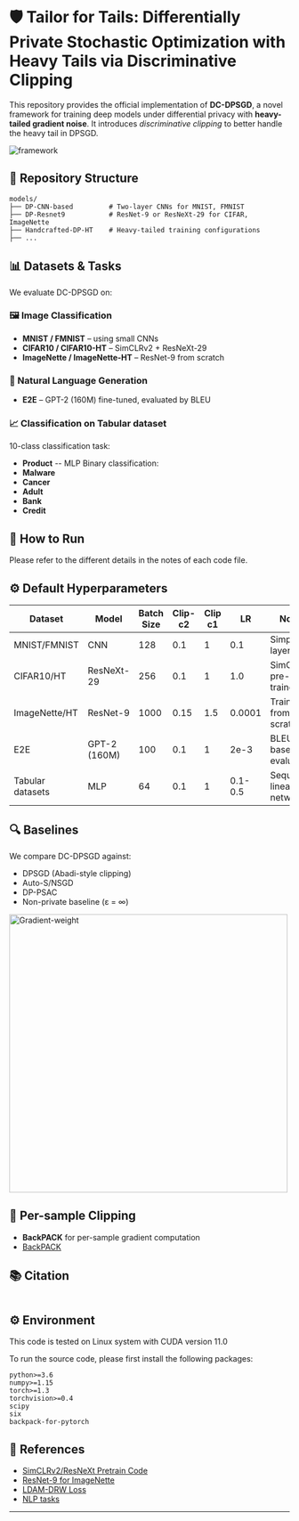 # 🛡️ Tailor for Tails: Differentially Private Stochastic Optimization with Heavy Tails via Discriminative Clipping

This repository provides the official implementation of **DC-DPSGD**, a novel framework for training deep models under differential privacy with **heavy-tailed gradient noise**. It introduces *discriminative clipping* to better handle the heavy tail in DPSGD.

![framework](./models/overview.jpg)

## 📁 Repository Structure

```
models/
├── DP-CNN-based         # Two-layer CNNs for MNIST, FMNIST
├── DP-Resnet9           # ResNet-9 or ResNeXt-29 for CIFAR, ImageNette
├── Handcrafted-DP-HT    # Heavy-tailed training configurations
├── ...
```

## 📊 Datasets & Tasks

We evaluate DC-DPSGD on:

### 🖼️ Image Classification
- **MNIST / FMNIST** – using small CNNs
- **CIFAR10 / CIFAR10-HT** – SimCLRv2 + ResNeXt-29
- **ImageNette / ImageNette-HT** – ResNet-9 from scratch


### 📝 Natural Language Generation
- **E2E** – GPT-2 (160M) fine-tuned, evaluated by BLEU

### 📈 Classification on Tabular dataset
10-class classification task:
- **Product** -- MLP
Binary classification:
- **Malware**
- **Cancer**
- **Adult**
- **Bank**
- **Credit**

## 🚀 How to Run

Please refer to the different details in the notes of each code file.

## ⚙️ Default Hyperparameters

| Dataset        | Model        | Batch Size | Clip-c2  | Clip c1 | LR     | Notes                     |
|----------------|--------------|------------|-------|-------|--------|---------------------------|
| MNIST/FMNIST    | CNN          | 128        | 0.1   | 1     |0.1    | Simple 2-layer CNN        |
| CIFAR10/HT      | ResNeXt-29   | 256        | 0.1   | 1     | 1.0    | SimCLR pre-trained        |
| ImageNette/HT   |  ResNet-9     | 1000       | 0.15  | 1.5   |0.0001 | Trained from scratch      |
| E2E             | GPT-2 (160M) | 100          | 0.1   | 1     | 2e-3  | BLEU-based evaluation   |
| Tabular datasets| MLP          | 64          | 0.1   | 1     | 0.1-0.5 | Sequential linear network|

## 🔍 Baselines

We compare DC-DPSGD against:
- DPSGD (Abadi-style clipping)
- Auto-S/NSGD
- DP-PSAC
- Non-private baseline (ε = ∞)

<img src="./models/gradient_weight.jpg" alt="Gradient-weight" width="500"/>


## 🧪 Per-sample Clipping

- **BackPACK** for per-sample gradient computation
- [BackPACK](https://docs.backpack.pt/en/master/use_cases/example_differential_privacy.html)


## 📚 Citation

```bibtex
```

## ⚙️ Environment
This code is tested on Linux system with CUDA version 11.0

To run the source code, please first install the following packages:

```
python>=3.6
numpy>=1.15
torch>=1.3
torchvision>=0.4
scipy
six
backpack-for-pytorch
```

## 🔗 References

- [SimCLRv2/ResNeXt Pretrain Code](https://github.com/ftramer/Handcrafted-DP)
- [ResNet-9 for ImageNette](https://github.com/cbenitez81/Resnet9)
- [LDAM-DRW Loss](https://github.com/kaidic/LDAM-DRW)
- [NLP tasks](https://github.com/lxuechen/private-transformers)

---
